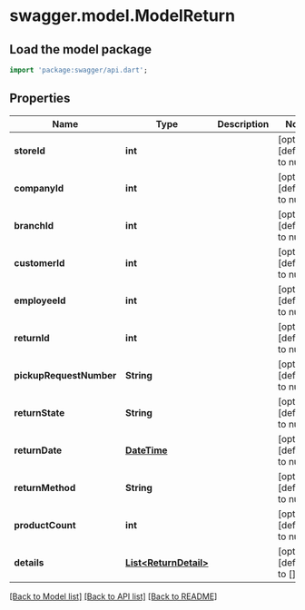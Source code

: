# swagger.model.ModelReturn

## Load the model package
```dart
import 'package:swagger/api.dart';
```

## Properties
Name | Type | Description | Notes
------------ | ------------- | ------------- | -------------
**storeId** | **int** |  | [optional] [default to null]
**companyId** | **int** |  | [optional] [default to null]
**branchId** | **int** |  | [optional] [default to null]
**customerId** | **int** |  | [optional] [default to null]
**employeeId** | **int** |  | [optional] [default to null]
**returnId** | **int** |  | [optional] [default to null]
**pickupRequestNumber** | **String** |  | [optional] [default to null]
**returnState** | **String** |  | [optional] [default to null]
**returnDate** | [**DateTime**](DateTime.md) |  | [optional] [default to null]
**returnMethod** | **String** |  | [optional] [default to null]
**productCount** | **int** |  | [optional] [default to null]
**details** | [**List&lt;ReturnDetail&gt;**](ReturnDetail.md) |  | [optional] [default to []]

[[Back to Model list]](../README.md#documentation-for-models) [[Back to API list]](../README.md#documentation-for-api-endpoints) [[Back to README]](../README.md)


